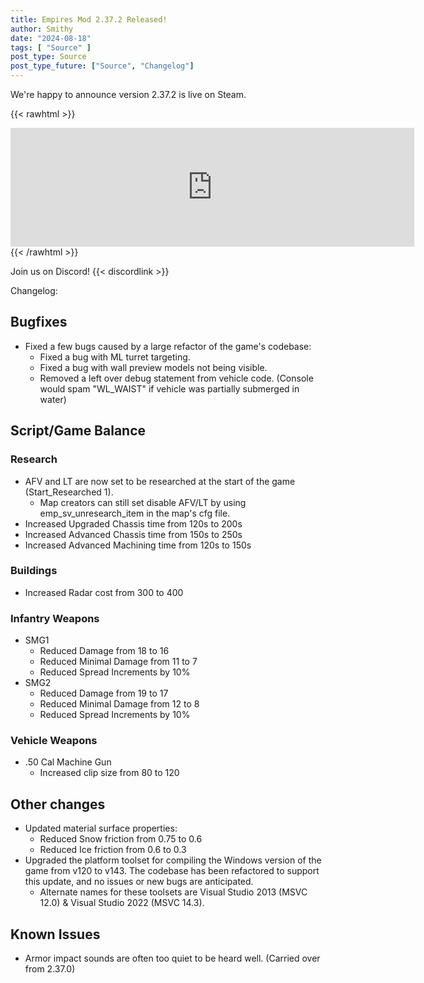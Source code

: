 ```yaml
---
title: Empires Mod 2.37.2 Released!
author: Smithy
date: "2024-08-18"
tags: [ "Source" ]
post_type: Source
post_type_future: ["Source", "Changelog"]
---
```



We're happy to announce version 2.37.2 is live on Steam.

{{< rawhtml >}}
<iframe src="https://store.steampowered.com/widget/17740/" frameborder="0" width="646" height="190"></iframe>
{{< /rawhtml >}}

Join us on Discord! {{< discordlink >}}

Changelog:

## Bugfixes
- Fixed a few bugs caused by a large refactor of the game's codebase:
	- Fixed a bug with ML turret targeting.
	- Fixed a bug with wall preview models not being visible.
	- Removed a left over debug statement from vehicle code. (Console would spam "WL_WAIST" if vehicle was partially submerged in water)

## Script/Game Balance
### Research
- AFV and LT are now set to be researched at the start of the game (Start_Researched 1).
	- Map creators can still set disable AFV/LT by using emp_sv_unresearch_item in the map's cfg file.
- Increased Upgraded Chassis time from 120s to 200s
- Increased Advanced Chassis time from 150s to 250s
- Increased Advanced Machining time from 120s to 150s
### Buildings
- Increased Radar cost from 300 to 400
### Infantry Weapons
- SMG1
	- Reduced Damage from 18 to 16
	- Reduced Minimal Damage from 11 to 7
	- Reduced Spread Increments by 10%
- SMG2
	- Reduced Damage from 19 to 17
	- Reduced Minimal Damage from 12 to 8
	- Reduced Spread Increments by 10%
### Vehicle Weapons
- .50 Cal Machine Gun
	- Increased clip size from 80 to 120

## Other changes 
- Updated material surface properties:
	- Reduced Snow friction from 0.75 to 0.6
	- Reduced Ice friction from 0.6 to 0.3
- Upgraded the platform toolset for compiling the Windows version of the game from v120 to v143. The codebase has been refactored to support this update, and no issues or new bugs are anticipated.
	- Alternate names for these toolsets are Visual Studio 2013 (MSVC 12.0) & Visual Studio 2022 (MSVC 14.3).

## Known Issues
- Armor impact sounds are often too quiet to be heard well. (Carried over from 2.37.0)


